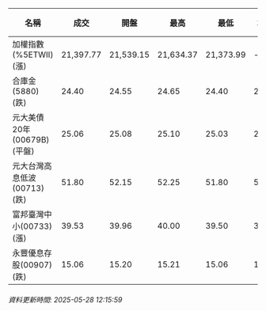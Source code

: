 | 名稱 | 成交 | 開盤 | 最高 | 最低 | 均價 | 成交金額(億) | 昨收 | 漲跌幅 | 漲跌 | 總量 | 昨量 | 振幅 |
| -------- | -------- | -------- | -------- |-------- | -------- | -------- |-------- |-------- |-------- | -------- | -------- |-------- |
|加權指數(%5ETWII) (漲)|21,397.77|21,539.15|21,634.37|21,373.99|-|2,171.44|21,336.54|0.29%|61.23|3,899,491|0|1.22%|
|合庫金(5880) (跌)|24.40|24.55|24.65|24.40|24.48|0.816|24.50|0.41%|0.10|3,331|10,098|1.02%|
|元大美債20年(00679B) (平盤)|25.06|25.08|25.10|25.03|25.06|7.50|25.06|0.00%|0.00|29,925|74,659|0.28%|
|元大台灣高息低波(00713) (跌)|51.80|52.15|52.25|51.80|51.98|3.15|51.90|0.19%|0.10|6,051|9,279|0.87%|
|富邦臺灣中小(00733) (漲)|39.53|39.96|40.00|39.50|39.74|0.070|39.52|0.03%|0.01|176|442|1.27%|
|永豐優息存股(00907) (跌)|15.06|15.20|15.21|15.06|15.12|0.033|15.15|0.59%|0.09|217|1,296|0.99%|
###### 資料更新時間: 2025-05-28 12:15:59